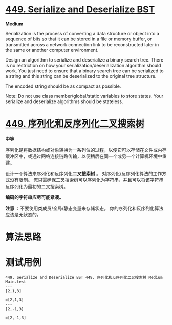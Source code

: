 # [449. Serialize and Deserialize BST][enTitle]

**Medium**

Serialization is the process of converting a data structure or object into a sequence of bits so that it can be stored in a file or memory buffer, or transmitted across a network connection link to be reconstructed later in the same or another computer environment.

Design an algorithm to serialize and deserialize a binary search tree. There is no restriction on how your serialization/deserialization algorithm should work. You just need to ensure that a binary search tree can be serialized to a string and this string can be deserialized to the original tree structure.

The encoded string should be as compact as possible.

Note: Do not use class member/global/static variables to store states. Your serialize and deserialize algorithms should be stateless.
# [449. 序列化和反序列化二叉搜索树][cnTitle]

**中等**

序列化是将数据结构或对象转换为一系列位的过程，以便它可以存储在文件或内存缓冲区中，或通过网络连接链路传输，以便稍后在同一个或另一个计算机环境中重建。

设计一个算法来序列化和反序列化**二叉搜索树** 。 对序列化/反序列化算法的工作方式没有限制。 您只需确保二叉搜索树可以序列化为字符串，并且可以将该字符串反序列化为最初的二叉搜索树。

**编码的字符串应尽可能紧凑。** 

**注意** ：不要使用类成员/全局/静态变量来存储状态。 你的序列化和反序列化算法应该是无状态的。


# 算法思路

# 测试用例
```
449. Serialize and Deserialize BST 449. 序列化和反序列化二叉搜索树 Medium
Main.test
---
[2,1,3]

=[2,1,3]
---
[2,-1,3]

=[2,-1,3]
```

[enTitle]: https://leetcode.com/problems/serialize-and-deserialize-bst/
[cnTitle]: https://leetcode-cn.com/problems/serialize-and-deserialize-bst/
